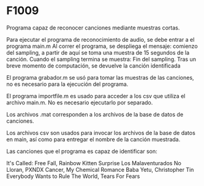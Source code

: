 # F1009
Programa capaz de reconocer canciones mediante muestras cortas. 

Para ejecutar el programa de reconocimiento de audio, se debe entrar a el programa main.m
Al correr el programa, se despliega el mensaje: comienzo del sampling, a partir de aquí se toma una muestra de 15 segundos de la 
canción. Cuando el sampling termina se muestra: Fin del sampling. Tras un breve momento de computación, se devuelve la canción identificada


El programa grabador.m se usó para tomar las muestras de las canciones, no es necesario para la ejecución del programa.

El programa importfile.m es usado para acceder a los csv que utiliza el archivo main.m. No es necesario ejecutarlo por separado.

Los archivos .mat corresponden a los archivos de la base de datos de canciones.

Los archivos csv son usados para invocar los archivos de la base de datos en main, así como para entregar el nombre de la canción muestrada.

Las canciones que el programa es capaz de identificar son: 

It's Called: Free Fall, Rainbow Kitten Surprise
Los Malaventurados No Lloran, PXNDX
Cancer, My Chemical Romance
Baba Yetu, Christopher Tin
Everybody Wants to Rule The World, Tears For Fears

